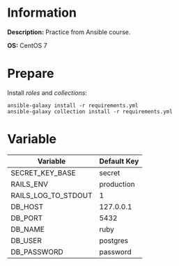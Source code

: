 # Information
**Description:** Practice from Ansible course.

**OS:** CentOS 7

# Prepare
Install _roles_ and _collections_:
```
ansible-galaxy install -r requirements.yml
ansible-galaxy collection install -r requirements.yml
```

# Variable
| Variable | Default Key |
|----------|-------------|
| SECRET_KEY_BASE | secret |
| RAILS_ENV | production |
| RAILS_LOG_TO_STDOUT | 1 |
| DB_HOST | 127.0.0.1 |
| DB_PORT | 5432 |
| DB_NAME | ruby |
| DB_USER | postgres |
| DB_PASSWORD | password |